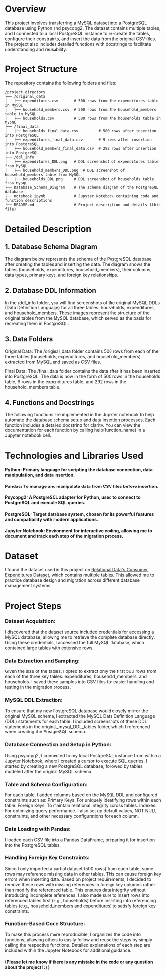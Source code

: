 # Overview
This project involves transferring a MySQL dataset into a PostgreSQL database using Python and psycopg2. The dataset contains multiple tables, and I connected to a local PostgreSQL instance to re-create the tables, configure their constraints, and insert the data from the original CSV files. The project also includes detailed functions with docstrings to facilitate understanding and reusability.

# Project Structure
The repository contains the following folders and files:
```
/project_directory
├── /original_data
│   ├── expenditures.csv       # 500 rows from the expenditures table in MySQL
│   ├── household_members.csv  # 500 rows from the household_members table in MySQL
│   ├── households.csv         # 500 rows from the households table in MySQL
├── /final_data
│   ├── households_final_data.csv         # 500 rows after insertion into PostgreSQL
│   ├── expenditures_final_data.csv       # 9 rows after insertion into PostgreSQL
│   ├── household_members_final_data.csv  # 292 rows after insertion into PostgreSQL
├── /ddl_info
│   ├── expenditures_DDL.png   # DDL screenshot of expenditures table from MySQL
│   ├── household_members_DDL.png  # DDL screenshot of household_members table from MySQL
│   ├── households_DDL.png     # DDL screenshot of households table from MySQL
├── Database_Schema_Diagram    # The schema diagram of the PostgreSQL database
├── notebook.ipynb             # Jupyter Notebook containing code and function descriptions
└── README.md                  # Project description and details (this file)
```
# Detailed Description

## 1. Database Schema Diagram
The diagram below represents the schema of the PostgreSQL database after creating the tables and inserting the data. The diagram shows the tables (households, expenditures, household_members), their columns, data types, primary keys, and foreign key relationships.


## 2. Database DDL Information
In the /ddl_info folder, you will find screenshots of the original MySQL DDLs (Data Definition Language) for all three tables: households, expenditures, and household_members. These images represent the structure of the original tables from the MySQL database, which served as the basis for recreating them in PostgreSQL.

## 3. Data Folders
Original Data: The /original_data folder contains 500 rows from each of the three tables (households, expenditures, and household_members) extracted from MySQL and saved as CSV files.

Final Data: The /final_data folder contains the data after it has been inserted into PostgreSQL. The data is now in the form of 500 rows in the households table, 9 rows in the expenditures table, and 292 rows in the household_members table.

## 4. Functions and Docstrings
The following functions are implemented in the Jupyter notebook to help automate the database schema setup and data insertion processes. Each function includes a detailed docstring for clarity. You can view the documentation for each function by calling help(function_name) in a Jupyter notebook cell.

# Technologies and Libraries Used
#### Python: Primary language for scripting the database connection, data manipulation, and data insertion.
#### Pandas: To manage and manipulate data from CSV files before insertion.
#### Psycopg2: A PostgreSQL adapter for Python, used to connect to PostgreSQL and execute SQL queries.
#### PostgreSQL: Target database system, chosen for its powerful features and compatibility with modern applications.
#### Jupyter Notebook: Environment for interactive coding, allowing me to document and track each step of the migration process.

# Dataset
I found the dataset used in this project on [Relational Data's Consumer Expenditures Dataset](https://relational-data.org/dataset/ConsumerExpenditures), which contains multiple tables. This allowed me to practice database design and migration across different database management systems.

# Project Steps
### Dataset Acquisition:
I discovered that the dataset source included credentials for accessing a MySQL database, allowing me to retrieve the complete database directly.
Using these credentials, I accessed the full MySQL database, which contained large tables with extensive rows.

### Data Extraction and Sampling:
Given the size of the tables, I opted to extract only the first 500 rows from each of the three key tables: expenditures, household_members, and households.
I saved these samples into CSV files for easier handling and testing in the migration process.

### MySQL DDL Extraction:
To ensure that my new PostgreSQL database would closely mirror the original MySQL schema, I extracted the MySQL Data Definition Language (DDL) statements for each table.
I included screenshots of these DDL statements in the original_mysql_DDL_tables folder, which I referenced when creating the PostgreSQL schema.

### Database Connection and Setup in Python:
Using psycopg2, I connected to my local PostgreSQL instance from within a Jupyter Notebook, where I created a cursor to execute SQL queries.
I started by creating a new PostgreSQL database, followed by tables modeled after the original MySQL schema.

### Table and Schema Configuration:
For each table, I added columns based on the MySQL DDL and configured constraints such as:
Primary Keys: For uniquely identifying rows within each table.
Foreign Keys: To maintain relational integrity across tables.
Indexes: For optimizing query performance.
I also set up default values, NOT NULL constraints, and other necessary configurations for each column.

### Data Loading with Pandas:
I loaded each CSV file into a Pandas DataFrame, preparing it for insertion into the PostgreSQL tables.

### Handling Foreign Key Constraints:
Since I only imported a partial dataset (500 rows) from each table, some rows may reference missing data in other tables. This can cause foreign key errors when inserting data.
Based on project requirements, I decided to remove these rows with missing references in foreign key columns rather than modify the referenced table. This ensures data integrity without introducing incomplete references.
I also made sure to insert rows into referenced tables first (e.g., households) before inserting into referencing tables (e.g., household_members and expenditures) to satisfy foreign key constraints.

### Function-Based Code Structure:
To make this process more reproducible, I organized the code into functions, allowing others to easily follow and reuse the steps by simply calling the respective functions.
Detailed explanations of each step are included within the Jupyter Notebook for additional guidance.

#### (Please let me know if there is any mistake in the code or any question about the project! :) )
